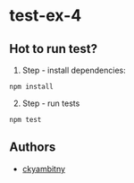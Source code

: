 # test-ex-4

## Hot to run test?

1. Step - install dependencies:

```
npm install
```

2. Step - run tests

```
npm test
```

## Authors

 - [ckyambitny](http://twitter.com/ckyambitny)

